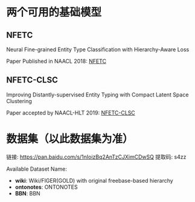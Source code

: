 # 两个可用的基础模型

## NFETC

Neural Fine-grained Entity Type Classification with Hierarchy-Aware Loss

Paper Published in NAACL 2018: [NFETC](https://arxiv.org/abs/1803.03378)

## NFETC-CLSC

Improving Distantly-supervised Entity Typing with Compact Latent Space Clustering

Paper accepted by NAACL-HLT 2019: [NFETC-CLSC]( https://arxiv.org/pdf/1904.06475.pdf)

# 数据集（以此数据集为准）

链接: https://pan.baidu.com/s/1nIoizBq2AnTzCJXimCDwSQ 提取码: s4zz 

Available Dataset Name:

- **wiki**: Wiki/FIGER(GOLD) with original freebase-based hierarchy
- **ontonotes**: ONTONOTES
- **BBN**: BBN

